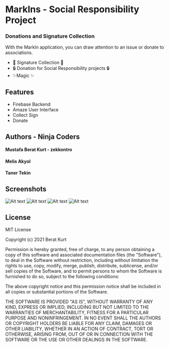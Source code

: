 
# MarkIns - Social Responsibility Project
### Donations and Signature Collection

With the MarkIn application, you can draw attention to an issue or donate to associations.

- 💬 Signature Collection 💬
- 🔒 Donation for Social Responsibility projects  🔒
- ✨Magic ✨

## Features

- Firebase Backend
- Amaze User Interface
- Collect Sign
- Donate

## Authors - Ninja Coders

#### Mustafa Berat Kurt - zekkontro
#### Melis Akyol
#### Taner Tekin

## Screenshots
![Alt text](https://github.com/TanerTkn/markin/blob/main/markin_screenshot/Screenshot_1618756948.png?raw=true)
![Alt text](https://github.com/TanerTkn/markin/blob/main/markin_screenshot/Screenshot_1618756955.png?raw=true )
![Alt text](https://github.com/TanerTkn/markin/blob/main/markin_screenshot/Screenshot_1618756969.png?raw=true )
![Alt text](https://github.com/TanerTkn/markin/blob/main/markin_screenshot/Screenshot_1618757002.png?raw=true)



## License

MIT License

Copyright (c) 2021 Berat Kurt

Permission is hereby granted, free of charge, to any person obtaining a copy
of this software and associated documentation files (the "Software"), to deal
in the Software without restriction, including without limitation the rights
to use, copy, modify, merge, publish, distribute, sublicense, and/or sell
copies of the Software, and to permit persons to whom the Software is
furnished to do so, subject to the following conditions:

The above copyright notice and this permission notice shall be included in all
copies or substantial portions of the Software.

THE SOFTWARE IS PROVIDED "AS IS", WITHOUT WARRANTY OF ANY KIND, EXPRESS OR
IMPLIED, INCLUDING BUT NOT LIMITED TO THE WARRANTIES OF MERCHANTABILITY,
FITNESS FOR A PARTICULAR PURPOSE AND NONINFRINGEMENT. IN NO EVENT SHALL THE
AUTHORS OR COPYRIGHT HOLDERS BE LIABLE FOR ANY CLAIM, DAMAGES OR OTHER
LIABILITY, WHETHER IN AN ACTION OF CONTRACT, TORT OR OTHERWISE, ARISING FROM,
OUT OF OR IN CONNECTION WITH THE SOFTWARE OR THE USE OR OTHER DEALINGS IN THE
SOFTWARE.
